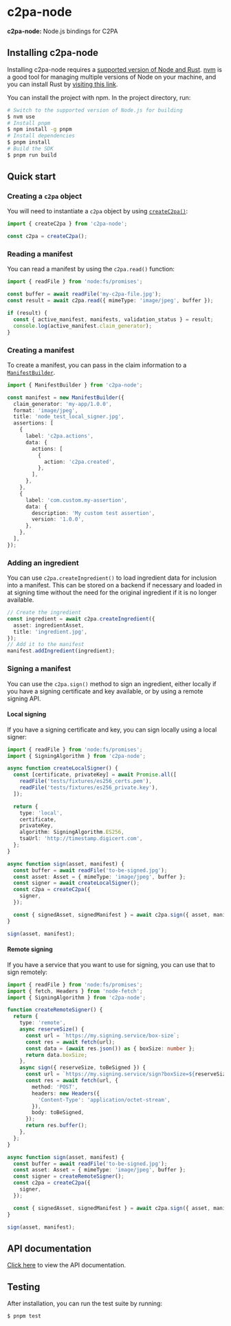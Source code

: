 # c2pa-node

**c2pa-node:** Node.js bindings for C2PA

## Installing c2pa-node

Installing c2pa-node requires a [supported version of Node and Rust](https://github.com/neon-bindings/neon#platform-support). 
[nvm](https://github.com/nvm-sh/nvm) is a good tool for managing multiple versions of Node on your machine, and you can install
Rust by [visiting this link](https://www.rust-lang.org/tools/install).

You can install the project with npm. In the project directory, run:

```sh
# Switch to the supported version of Node.js for building
$ nvm use
# Install pnpm
$ npm install -g pnpm
# Install dependencies
$ pnpm install
# Build the SDK
$ pnpm run build
```

## Quick start

### Creating a `c2pa` object

You will need to instantiate a `c2pa` object by using [`createC2pa()`](docs/modules.md#createc2pa):

```ts
import { createC2pa } from 'c2pa-node';

const c2pa = createC2pa();
```

### Reading a manifest

You can read a manifest by using the `c2pa.read()` function:

```ts
import { readFile } from 'node:fs/promises';

const buffer = await readFile('my-c2pa-file.jpg');
const result = await c2pa.read({ mimeType: 'image/jpeg', buffer });

if (result) {
  const { active_manifest, manifests, validation_status } = result;
  console.log(active_manifest.claim_generator);
}
```

### Creating a manifest

To create a manifest, you can pass in the claim information to a [`ManifestBuilder`](docs/classes//ManifestBuilder.md).

```ts
import { ManifestBuilder } from 'c2pa-node';

const manifest = new ManifestBuilder({
  claim_generator: 'my-app/1.0.0',
  format: 'image/jpeg',
  title: 'node_test_local_signer.jpg',
  assertions: [
    {
      label: 'c2pa.actions',
      data: {
        actions: [
          {
            action: 'c2pa.created',
          },
        ],
      },
    },
    {
      label: 'com.custom.my-assertion',
      data: {
        description: 'My custom test assertion',
        version: '1.0.0',
      },
    },
  ],
});
```

### Adding an ingredient

You can use `c2pa.createIngredient()` to load ingredient data for inclusion into a manifest. This can be stored on a backend
if necessary and loaded in at signing time without the need for the original ingredient if it is no longer available.

```ts
// Create the ingredient
const ingredient = await c2pa.createIngredient({
  asset: ingredientAsset,
  title: 'ingredient.jpg',
});
// Add it to the manifest
manifest.addIngredient(ingredient);
```

### Signing a manifest

You can use the `c2pa.sign()` method to sign an ingredient, either locally if you have a signing certificate and key
available, or by using a remote signing API.

#### Local signing

If you have a signing certificate and key, you can sign locally using a local signer:

```ts
import { readFile } from 'node:fs/promises';
import { SigningAlgorithm } from 'c2pa-node';

async function createLocalSigner() {
  const [certificate, privateKey] = await Promise.all([
    readFile('tests/fixtures/es256_certs.pem'),
    readFile('tests/fixtures/es256_private.key'),
  ]);

  return {
    type: 'local',
    certificate,
    privateKey,
    algorithm: SigningAlgorithm.ES256,
    tsaUrl: 'http://timestamp.digicert.com',
  };
}

async function sign(asset, manifest) {
  const buffer = await readFile('to-be-signed.jpg');
  const asset: Asset = { mimeType: 'image/jpeg', buffer };
  const signer = await createLocalSigner();
  const c2pa = createC2pa({
    signer,
  });

  const { signedAsset, signedManifest } = await c2pa.sign({ asset, manifest });
}

sign(asset, manifest);
```

#### Remote signing

If you have a service that you want to use for signing, you can use that to sign remotely:

```ts
import { readFile } from 'node:fs/promises';
import { fetch, Headers } from 'node-fetch';
import { SigningAlgorithm } from 'c2pa-node';

function createRemoteSigner() {
  return {
    type: 'remote',
    async reserveSize() {
      const url = `https://my.signing.service/box-size`;
      const res = await fetch(url);
      const data = (await res.json()) as { boxSize: number };
      return data.boxSize;
    },
    async sign({ reserveSize, toBeSigned }) {
      const url = `https://my.signing.service/sign?boxSize=${reserveSize}`;
      const res = await fetch(url, {
        method: 'POST',
        headers: new Headers({
          'Content-Type': 'application/octet-stream',
        }),
        body: toBeSigned,
      });
      return res.buffer();
    },
  };
}

async function sign(asset, manifest) {
  const buffer = await readFile('to-be-signed.jpg');
  const asset: Asset = { mimeType: 'image/jpeg', buffer };
  const signer = createRemoteSigner();
  const c2pa = createC2pa({
    signer,
  });

  const { signedAsset, signedManifest } = await c2pa.sign({ asset, manifest });
}

sign(asset, manifest);
```

## API documentation

[Click here](docs/modules.md) to view the API documentation.

## Testing

After installation, you can run the test suite by running:

```sh
$ pnpm test
```